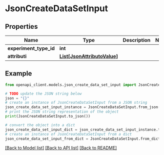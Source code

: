 # JsonCreateDataSetInput


## Properties

Name | Type | Description | Notes
------------ | ------------- | ------------- | -------------
**experiment_type_id** | **int** |  | 
**attributi** | [**List[JsonAttributoValue]**](JsonAttributoValue.md) |  | 

## Example

```python
from openapi_client.models.json_create_data_set_input import JsonCreateDataSetInput

# TODO update the JSON string below
json = "{}"
# create an instance of JsonCreateDataSetInput from a JSON string
json_create_data_set_input_instance = JsonCreateDataSetInput.from_json(json)
# print the JSON string representation of the object
print(JsonCreateDataSetInput.to_json())

# convert the object into a dict
json_create_data_set_input_dict = json_create_data_set_input_instance.to_dict()
# create an instance of JsonCreateDataSetInput from a dict
json_create_data_set_input_from_dict = JsonCreateDataSetInput.from_dict(json_create_data_set_input_dict)
```
[[Back to Model list]](../README.md#documentation-for-models) [[Back to API list]](../README.md#documentation-for-api-endpoints) [[Back to README]](../README.md)


